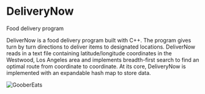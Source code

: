 # DeliveryNow

Food delivery program

DeliverNow is a food delivery program built with C++. The program gives turn by turn directions to deliver items to designated locations. DeliverNow reads in a text file containing latitude/longitude coordinates in the Westwood, Los Angeles area and implements breadth-first search to find an optimal route from coordinate to coordinate. At its core, DeliveryNow is implemented with an expandable hash map to store data.


![GooberEats](https://user-images.githubusercontent.com/53447905/95140265-54081e00-0723-11eb-9ba6-db2bd2b0647d.PNG)
